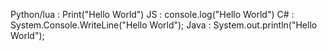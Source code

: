 Python/lua : Print("Hello World")
JS : console.log("Hello World")
C# : System.Console.WriteLine("Hello World");
Java : System.out.println("Hello World");

<!---
BubbaboyYT/BubbaboyYT is a ✨ special ✨ repository because its `README.md` (this file) appears on your GitHub profile.
You can click the Preview link to take a look at your changes.
--->
